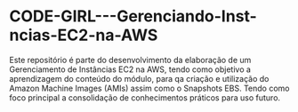 # CODE-GIRL---Gerenciando-Inst-ncias-EC2-na-AWS
 Este repositório é parte do desenvolvimento da elaboração de um Gerenciamento de Instâncias EC2 na AWS, tendo como objetivo a aprendizagem do conteúdo do módulo, para qa criação e utilização do Amazon Machine Images (AMIs) assim como o Snapshots EBS. Tendo como foco principal a consolidação de conhecimentos práticos para uso futuro.
